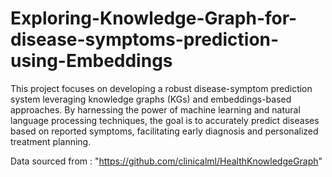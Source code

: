 # Exploring-Knowledge-Graph-for-disease-symptoms-prediction-using-Embeddings

This project focuses on developing a robust disease-symptom prediction system leveraging knowledge graphs (KGs) and embeddings-based approaches. By harnessing the power of machine learning and natural language processing techniques, the goal is to accurately predict diseases based on reported symptoms, facilitating early diagnosis and personalized treatment planning.


Data sourced from : "https://github.com/clinicalml/HealthKnowledgeGraph"




